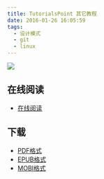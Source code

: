 ```yaml
---
title: TutorialsPoint 其它教程
date: 2016-01-26 16:05:59
tags:
  - 设计模式
  - git
  - linux
---
```


![](https://ek8whxe.cloudimg.io/s/width/226/https://www.gitbook.com/cover/book/wizardforcel/tutorialspoint-misc.jpg?build=1452495789786&v=12.0.4)

<!--more-->

## 在线阅读 ##

+ [在线阅读](https://www.gitbook.com/book/wizardforcel/tutorialspoint-misc/details)

## 下载 ##

+ [PDF格式](https://www.gitbook.com/download/pdf/book/wizardforcel/tutorialspoint-misc)
+ [EPUB格式](https://www.gitbook.com/download/epub/book/wizardforcel/tutorialspoint-misc)
+ [MOBI格式](https://www.gitbook.com/download/mobi/book/wizardforcel/tutorialspoint-misc)